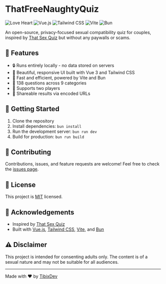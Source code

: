 # ThatFreeNaughtyQuiz

![Love Heart](https://img.shields.io/badge/Made%20with-❤️-ff69b4)
![Vue.js](https://img.shields.io/badge/Vue.js-3.4-4FC08D?logo=vue.js)
![Tailwind CSS](https://img.shields.io/badge/Tailwind%20CSS-3.4-38B2AC?logo=tailwind-css)
![Vite](https://img.shields.io/badge/Vite-5.0-646CFF?logo=vite)
![Bun](https://img.shields.io/badge/Bun-1.x-F9F1E1?logo=bun)

An open-source, privacy-focused sexual compatibility quiz for couples, inspired by [That Sex Quiz](https://thatsexquiz.com/) but without any paywalls or scams.

## 🌟 Features

- 🔒 Runs entirely locally - no data stored on servers
- 🎨 Beautiful, responsive UI built with Vue 3 and Tailwind CSS
- 🚀 Fast and efficient, powered by Vite and Bun
- 🧩 138 questions across 9 categories
- 👫 Supports two players
- 🔗 Shareable results via encoded URLs

## 🏁 Getting Started

1. Clone the repository
2. Install dependencies: `bun install`
3. Run the development server: `bun run dev`
4. Build for production: `bun run build`

## 🤝 Contributing

Contributions, issues, and feature requests are welcome! Feel free to check the [issues page](https://github.com/TibixDev/ThatFreeNaughtyQuiz/issues).

## 📝 License

This project is [MIT](https://choosealicense.com/licenses/mit/) licensed.

## 🙏 Acknowledgements

- Inspired by [That Sex Quiz](https://thatsexquiz.com/)
- Built with [Vue.js](https://vuejs.org/), [Tailwind CSS](https://tailwindcss.com/), [Vite](https://vitejs.dev/), and [Bun](https://bun.sh/)

## ⚠️ Disclaimer

This project is intended for consenting adults only. The content is of a sexual nature and may not be suitable for all audiences.

---

Made with ❤️ by [TibixDev](https://github.com/TibixDev)
